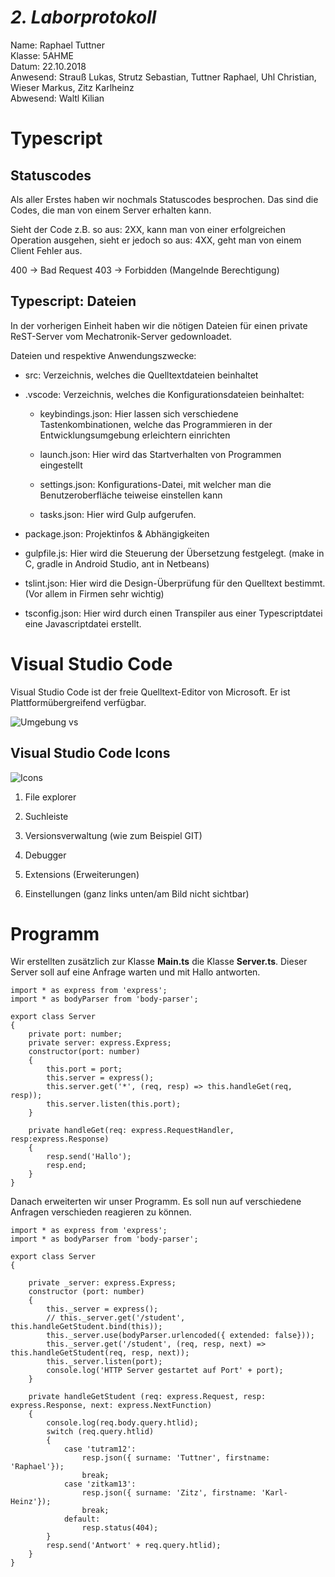 # *2. Laborprotokoll*

  Name: Raphael Tuttner   
  Klasse: 5AHME   
  Datum: 22.10.2018   
  Anwesend: Strauß Lukas, Strutz Sebastian, Tuttner Raphael, Uhl Christian, Wieser Markus, Zitz Karlheinz    
  Abwesend: Waltl Kilian  
  
  # Typescript

## Statuscodes

Als aller Erstes haben wir nochmals Statuscodes besprochen. Das sind die Codes, die man von einem Server erhalten kann.

Sieht der Code z.B. so aus: 2XX, kann man von einer erfolgreichen Operation ausgehen, sieht er jedoch so aus: 4XX, geht man von einem Client Fehler aus.

400 -> Bad Request
403 -> Forbidden (Mangelnde Berechtigung)

## Typescript: Dateien

In der vorherigen Einheit haben wir die nötigen Dateien für einen private ReST-Server vom Mechatronik-Server gedownloadet.

Dateien und respektive Anwendungszwecke:

* src: Verzeichnis, welches die Quelltextdateien beinhaltet

* .vscode: Verzeichnis, welches die Konfigurationsdateien beinhaltet:

    * keybindings.json: Hier lassen sich verschiedene Tastenkombinationen, welche das Programmieren in der Entwicklungsumgebung erleichtern einrichten
    
    * launch.json: Hier wird das Startverhalten von Programmen eingestellt
    
    * settings.json:  Konfigurations-Datei, mit welcher man die Benutzeroberfläche teiweise einstellen kann 
    
    * tasks.json: Hier wird Gulp aufgerufen.
    
* package.json: Projektinfos & Abhängigkeiten

* gulpfile.js: Hier wird die Steuerung der Übersetzung festgelegt. (make in C, gradle in Android Studio, ant in Netbeans)

* tslint.json: Hier wird die Design-Überprüfung für den Quelltext bestimmt. (Vor allem in Firmen sehr wichtig)

* tsconfig.json:  Hier wird durch einen Transpiler aus einer Typescriptdatei eine Javascriptdatei erstellt.

# Visual Studio Code

Visual Studio Code ist der freie Quelltext-Editor von Microsoft. Er ist Plattformübergreifend verfügbar.

![Umgebung vs](https://github.com/HTLMechatronics/m14-la1-sx/blob/tutram12/tutram12/5AHME/umgebung_vs.png)  

## Visual Studio Code Icons

![Icons](https://github.com/HTLMechatronics/m14-la1-sx/blob/tutram12/tutram12/5AHME/Icons.png)

1. File explorer

2. Suchleiste

3. Versionsverwaltung (wie zum Beispiel GIT)

4. Debugger

5. Extensions (Erweiterungen)

6. Einstellungen (ganz links unten/am Bild nicht sichtbar)

# Programm
Wir erstellten zusätzlich zur Klasse **Main.ts** die Klasse **Server.ts**. Dieser Server soll auf eine Anfrage warten und mit Hallo antworten.

```  
import * as express from 'express';
import * as bodyParser from 'body-parser';

export class Server
{
    private port: number;
    private server: express.Express;
    constructor(port: number)
    {
        this.port = port;
        this.server = express();
        this.server.get('*', (req, resp) => this.handleGet(req, resp));
        this.server.listen(this.port);
    }
    
    private handleGet(req: express.RequestHandler, resp:express.Response)
    {
        resp.send('Hallo');
        resp.end;
    }
}
```  
Danach erweiterten wir unser Programm.
Es soll nun auf verschiedene Anfragen verschieden reagieren zu können.

```  
import * as express from 'express';
import * as bodyParser from 'body-parser';

export class Server
{

    private _server: express.Express;
    constructor (port: number)
    {
        this._server = express();
        // this._server.get('/student', this.handleGetStudent.bind(this));
        this._server.use(bodyParser.urlencoded({ extended: false}));
        this._server.get('/student', (req, resp, next) => this.handleGetStudent(req, resp, next)); 
        this._server.listen(port);
        console.log('HTTP Server gestartet auf Port' + port);
    }

    private handleGetStudent (req: express.Request, resp: express.Response, next: express.NextFunction) 
    {
        console.log(req.body.query.htlid);
        switch (req.query.htlid)
        {
            case 'tutram12':
                resp.json({ surname: 'Tuttner', firstname: 'Raphael'});
                break;
            case 'zitkam13':
                resp.json({ surname: 'Zitz', firstname: 'Karl-Heinz'});
                break;
            default:
                resp.status(404);
        }
        resp.send('Antwort' + req.query.htlid);
    }
}
```  
